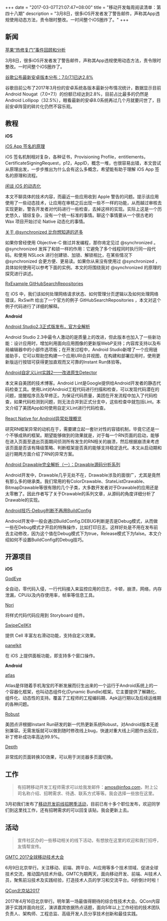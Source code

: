 +++
date = "2017-03-07T21:07:47+08:00"
title = "移动开发每周阅读清单：第四十八期"
description = "3月8日，很多iOS开发者发了警告邮件，声称其App违规使用动态方法，责令限时整改。一时间整个iOS圈炸了。"
+++


## 新闻

[苹果“热修复门”事件回顾和分析](https://mp.weixin.qq.com/s?__biz=MzA3ODg4MDk0Ng==&mid=2651113173&idx=1&sn=8c52d83c505e2be7afe175c01a36de4e)

3月8日，很多iOS开发者发了警告邮件，声称其App违规使用动态方法，责令限时整改。一时间整个iOS圈炸了。

[谷歌公布最新安卓版本分布：7.0/7.1已达2.8%](http://www.ithome.com/html/android/296708.htm)

谷歌目前公布了2017年3月份的安卓系统各版本最新分布情况统计，数据显示目前Android Nougat（7.0+7.1）的份额已经达到2.8%，目前占比最多的仍然是Android Lollipop（32.5%），眼看最新的安卓8.0系统再过几个月就要问世了，目前安卓阵营的碎片化仍然不容乐观。

## 教程

**iOS**

[iOS App 签名的原理](http://blog.cnbang.net/tech/3386/)

iOS 签名机制相对复杂，各种证书，Provisioning Profile，entitlements，CertificateSigningRequest，p12，AppID，概念一堆，也很容易出错，本文尝试从原理出发，一步步推出为什么会有这么多概念，希望能有助于理解 iOS App 签名的原理和流程。

[闲谈 iOS 的动态化](https://zhuanlan.zhihu.com/p/25647026)

本文不聊具体的技术内容，而最近一些应用收到 Apple 警告的问题。提示该应用使用了一些动态技术，让应用在审核之后出现一些不一样的功能，从而越过审核去实现更新，警告开发者对代码进行一些检查，去掉这样的实现。实际上这是一个历史悠久，错综复杂，没有一个统一标准的事情。聊这个事情要从一个很古老的 Wax 项目开始讨论 Native 动态化的事情。

[关于 @synchronized 比你想知道的还多](http://www.jianshu.com/p/7026de47dc75)

如果你曾经使用 Objective-C 做过并发编程，那你肯定见过 @synchronized 。@synchronized 发挥了和锁一样的作用：它避免了多个线程同时执行同一段代码。和使用 NSLock 进行创建锁、加锁、解锁相比，在某些情况下 @synchronized 会更方便、更易读。如果你从来没有使用过 @synchronized ，具体如何使用可以参考下面的实例。本文的将围绕我对 @synchronized 的原理的探究进行讲述。

[RxExample GitHubSearchRepositories](https://blog.dianqk.org/2017/03/09/rxexamples-github-search-repositories/)

在 iOS 中，我们该如何处理网络请求状态、如何管理分页逻辑以及如何处理网络错误，RxSwift 给出了一个官方的例子 GitHubSearchRepositories ，本文对这个例子代码进行了详细的解释。

**Android**

[Android Studio2.3正式版发布，官方全解析](http://mp.weixin.qq.com/s/EGaAyDineE4ZlgMCGec1Vw)

Android Studio 2.3中最令人激动的是质量上的改进，但此版本也加入了一些新功能：设计应用时，增加利用面向应用图像的更新版WebP支持；内容库支持以及布局编辑器中的小部件选项板；在开发过程中，Android Studio新增了一个应用链接助手，它可以帮助您构建一个应用URI合并视图，在构建和部署应用时，使用更新版运行按钮可获得更加直观而又可靠的Instant Run体验等。

[Android自定义Lint实践2——改进原生Detector](http://tech.meituan.com/android_custom_lint2.html)

本文来自美团的技术博客。Android Lint是Google提供给Android开发者的静态代码检查工具。使用Lint对Android工程代码进行扫描和检查，可以发现代码潜在的问题，提醒程序员及早修正。为保证代码质量，美团在开发流程中加入了代码检查，如果代码检测到问题，则无法合并到正式分支中，这些检查中就包括Lint。本文介绍了美团App如何使用自定义Lint进行代码检查。

[React Native for Android异常处理概览](http://mp.weixin.qq.com/s/aWuenpGOKug4fovT5uKXTQ)

研究RN框架异常的动机在于，需要建立起一套针对性的容错机制，毕竟它还是一个不够成熟的框架。期望能够做到的效果就是，对于每一个RN页面的启动，能够在进入页面至退出页面期间侦测所有发生的RN相关的崩溃，然后根据崩溃来考虑该页面是否该有降级策略、判断框架是否真的能够支持稳定迭代。本文从启动期和运行期两方面介绍了RN的异常方案。

[Android Drawable完全解析（一）：Drawable源码分析系列](http://www.jianshu.com/p/c56b762210f2)

Android开发中，Drawable几乎无处不在，Drawable涉及的面很广，尤其是竟然有那么多的继承类。我们常用的有ColorDrawable、StateListDrawable、BitmapDrawable等很有限的几个子类，大多数开发者对于Drawable的应用还是太零散了。因此作者写了关于Drawable的系列文章，从源码的角度详细分析了Drawable的实现。

[Android技巧-Debug判断不再用BuildConfig](http://mp.weixin.qq.com/s?__biz=MzAxNjI3MDkzOQ==&mid=2654472687&idx=1&sn=3a8c101fab3b032d043c6ea0922c76f2)

Android开发中一般会通过BuildConfig.DEBUG判断是否是Debug模式，从而做一些在Debug模式才开启的特殊操作，比如打印日志。这样好处是不用在发布前去主动修改，因为这个值在Debug模式下为true，Release模式下为false。本文介绍如何不设置BuildConfig的Debug技巧。


## 开源项目

**iOS**

[GodEye](https://github.com/zixun/GodEye)

全自动，零代码入侵，一行代码接入来监控应用的日志，卡顿，崩溃，网络，内存泄漏，CPU以及内存使用率，帧率等信息工具。

[Nori](https://github.com/yukiasai/Nori)

将样式代码代码应用到 Storyboard 组件。

[SwipeCellKit](https://github.com/jerkoch/SwipeCellKit)

提供 Cell 丰富左右滑动功能，支持自定义效果。

[panelkit](https://github.com/louisdh/panelkit)

在 iOS 上提供面板功能，即支持多个窗口操作。



**Android**

[atlas](https://github.com/alibaba/atlas)

Atlas是伴随着手机淘宝的不断发展而衍生出来的一个运行于Android系统上的一个容器化框架，也叫动态组件化(Dynamic Bundle)框架。它主要提供了解耦化、组件化、动态性的支持。覆盖了工程师的工程编码期、Apk运行期以及后续运维期的各种问题。

[Robust](https://github.com/Meituan-Dianping/Robust)

美团点评根据Instant Run研发的新一代热更新系统Robust，对Android版本无差别兼容。无需发版就可以做到随时修改线上bug，快速对重大线上问题作出反应，补丁修补成功率高达99.9%。

[Depth](https://github.com/florent37/Depth)

非常炫的页面转换3D效果，可以用于浏览器多页面切换。

## 工作

> 有招聘移动开发工程师需求可以给我发邮件：amos@infoq.com，附上公司名称介绍、招聘需求、待遇、联系方式等等。我会选择一些放在这里。

3月初我们发布了[移动开发前线招聘季活动](https://mp.weixin.qq.com/s?__biz=MzA3ODg4MDk0Ng==&mid=2651113136&idx=1&sn=8227a7c540cf1eadcbefd70036f4c8ce)，目前已有十多个职位发布，欢迎同学们到这里找工作，还有招聘需求的可以回复该贴，我会更新上去。

## 活动


> 宣传社区办的一些移动相关的线下活动，有想放在这里的欢迎和我打招呼，友情帮宣传。

[GMTC 2017全球移动技术大会](http://gmtc.geekbang.org/?utm_source=infoq&utm_campaign=bornmobile&utm_medium=wechat)

6月9日北京举行。关注移动、前端、跨平台、AI应用等多个技术领域、促进全球技术交流，推动国内技术升级。GMTC为期两天，面向移动开发、前端、AI技术人员，聚焦前沿技术及实践经验，打造技术人员的学习和交流平台。6折倒计时啦！

[QCon北京站2017](http://2017.qconbeijing.com/)

2017年4月16日北京举行。明年第一场最值得期待的综合性技术大会。QCon内容源于实践并面向社区，演讲嘉宾依据热点话题，面向5年以上工作经验的技术团队负责人、架构师、工程总监、高级开发人员分享技术创新和最佳实践。